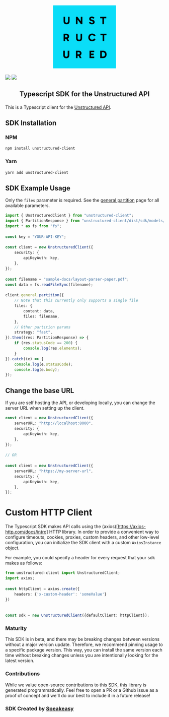 <h3 align="center">
  <img
    src="https://raw.githubusercontent.com/Unstructured-IO/unstructured/main/img/unstructured_logo.png"
    height="200"
  >
</h3>

<div align="left">
    <a href="https://speakeasyapi.dev/"><img src="https://custom-icon-badges.demolab.com/badge/-Built%20By%20Speakeasy-212015?style=for-the-badge&logoColor=FBE331&logo=speakeasy&labelColor=545454" /></a>
    <a href="https://github.com/Unstructured-IO/unstructured-js-client.git/actions"><img src="https://img.shields.io/github/actions/workflow/status/speakeasy-sdks/bolt-php/speakeasy_sdk_generation.yml?style=for-the-badge" /></a>
</div>

<h2 align="center">
  <p>Typescript SDK for the Unstructured API</p>
</h2>

This is a Typescript client for the [Unstructured API](https://unstructured-io.github.io/unstructured/api.html). 

## SDK Installation

### NPM

```bash
npm install unstructured-client
```

### Yarn

```bash
yarn add unstructured-client
```
<!-- No SDK Installation -->

## SDK Example Usage
Only the `files` parameter is required. See the [general partition]([General](docs/sdks/general/README.md)) page for all available parameters. 

```typescript
import { UnstructuredClient } from "unstructured-client";
import { PartitionResponse } from "unstructured-client/dist/sdk/models/operations";
import * as fs from "fs";

const key = "YOUR-API-KEY";

const client = new UnstructuredClient({
    security: {
        apiKeyAuth: key,
    },
});

const filename = "sample-docs/layout-parser-paper.pdf";
const data = fs.readFileSync(filename);

client.general.partition({
    // Note that this currently only supports a single file
    files: {
        content: data,
        files: filename,
    },
    // Other partition params
    strategy: "fast",
}).then((res: PartitionResponse) => {
    if (res.statusCode == 200) {
        console.log(res.elements);
    }
}).catch((e) => {
    console.log(e.statusCode);
    console.log(e.body);
});
```

## Change the base URL

If you are self hosting the API, or developing locally, you can change the server URL when setting up the client.

```typescript
const client = new UnstructuredClient({
    serverURL: "http://localhost:8000",
    security: {
        apiKeyAuth: key,
    },
});

// OR

const client = new UnstructuredClient({
    serverURL: "https://my-server-url",
    security: {
        apiKeyAuth: key,
    },
});
```

<!-- Start Dev Containers -->

<!-- End Dev Containers -->


<!-- No SDK Example Usage -->
<!-- No SDK Available Operations -->
<!-- No Pagination -->
<!-- No Error Handling -->
<!-- No Server Selection -->

<!-- Start Custom HTTP Client -->
# Custom HTTP Client

The Typescript SDK makes API calls using the (axios)[https://axios-http.com/docs/intro] HTTP library.  In order to provide a convenient way to configure timeouts, cookies, proxies, custom headers, and other low-level configuration, you can initialize the SDK client with a custom `AxiosInstance` object.


For example, you could specify a header for every request that your sdk makes as follows:

```typescript
from unstructured-client import UnstructuredClient;
import axios;

const httpClient = axios.create({
    headers: {'x-custom-header': 'someValue'}
})


const sdk = new UnstructuredClient({defaultClient: httpClient});
```
<!-- End Custom HTTP Client -->

<!-- Placeholder for Future Speakeasy SDK Sections -->

### Maturity

This SDK is in beta, and there may be breaking changes between versions without a major version update. Therefore, we recommend pinning usage
to a specific package version. This way, you can install the same version each time without breaking changes unless you are intentionally
looking for the latest version.

### Contributions

While we value open-source contributions to this SDK, this library is generated programmatically.
Feel free to open a PR or a Github issue as a proof of concept and we'll do our best to include it in a future release!

### SDK Created by [Speakeasy](https://docs.speakeasyapi.dev/docs/using-speakeasy/client-sdks)
